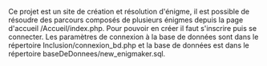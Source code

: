 Ce projet est un site de création et résolution d'énigme, il est possible de résoudre des parcours composés de plusieurs énigmes depuis la page d'accueil /Accueil/index.php.  Pour pouvoir en créer il faut s'inscrire puis se connecter.  Les paramètres de connexion à la base de données sont dans le répertoire Inclusion/connexion_bd.php et la base de données est dans le répertoire baseDeDonnees/new_enigmaker.sql.
